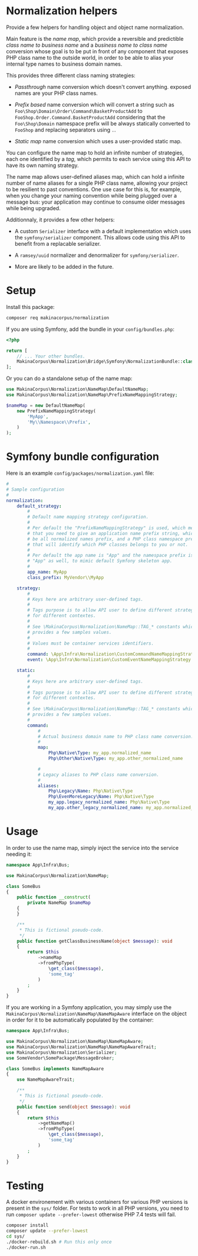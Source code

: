 # Normalization helpers

Provide a few helpers for handling object and object name normalization.

Main feature is the *name map*, which provide a reversible and predictible
*class name to business name* and a *business name to class name* conversion
whose goal is to be put in front of any component that exposes PHP class name
to the outside world, in order to be able to alias your internal type names
to business domain names.

This provides three different class naming strategies:

 - *Passthrough* name conversion which doesn't convert anything. exposed names
   are your PHP class names.

 - *Prefix based* name conversion which will convert a string such as
   `Foo\Shop\Domain\Order\Command\BasketProductAdd` to `FooShop.Order.Command.BasketProductAdd`
   considering that the `Foo\Shop\Domain` namespace prefix will be always
   statically converted to `FooShop` and replacing separators using `.`.

 - *Static map* name conversion which uses a user-provided static map.

You can configure the name map to hold an infinite number of strategies,
each one identified by a *tag*, which permits to each service using this
API to have its own naming strategy.

The name map allows user-defined aliases map, which can hold a infinite
number of name aliases for a single PHP class name, allowing your project
to be resilient to past conventions. One use case for this is, for example,
when you change your naming convention while being plugged over a message
bus: your application may continue to consume older messages while being
upgraded.

Additionnaly, it provides a few other helpers:

 - A custom `Serializer` interface with a default implementation which uses
   the `symfony/serializer` component. This allows code using this API to
   benefit from a replacable serializer.

 - A `ramsey/uuid` normalizer and denormalizer for `symfony/serializer`.

 - More are likely to be added in the future.

# Setup

Install this package:

```sh
composer req makinacorpus/normalization
```

If you are using Symfony, add the bundle in your `config/bundles.php`:

```php
<?php

return [
    // ... Your other bundles.
    MakinaCorpus\Normalization\Bridge\Symfony\NormalizationBundle::class => ['all' => true],
];
```

Or you can do a standalone setup of the name map:

```php
use MakinaCorpus\Normalization\NameMap\DefaultNameMap;
use MakinaCorpus\Normalization\NameMap\PrefixNameMappingStrategy;

$nameMap = new DefaultNameMap(
    new PrefixNameMappingStrategy(
        'MyApp',
        'My\\Namespace\\Prefix',
    )
);
```

# Symfony bundle configuration

Here is an example `config/packages/normalization.yaml` file:

```yaml
#
# Sample configuration
#
normalization:
    default_strategy:
        #
        # Default name mapping strategy configuration.
        #
        # Per default the "PrefixNameMappingStrategy" is used, which means
        # that you need to give an application name prefix string, which will
        # be all normalized names prefix, and a PHP class namespace prefix
        # that will identify which PHP classes belongs to you or not.
        #
        # Per default the app name is "App" and the namespace prefix is
        # "App" as well, to mimic default Symfony skeleton app.
        #
        app_name: MyApp
        class_prefix: MyVendor\\MyApp

    strategy:
        #
        # Keys here are arbitrary user-defined tags.
        #
        # Tags purpose is to allow API user to define different strategies
        # for different contextes.
        # 
        # See \MakinaCorpus\Normalization\NameMap::TAG_* constants which
        # provides a few samples values.
        #
        # Values must be container services identifiers.
        #
        command: \App\Infra\Normalization\CustomCommandNameMappingStrategy
        event: \App\Infra\Normalization\CustomEventNameMappingStrategy

    static:
        #
        # Keys here are arbitrary user-defined tags.
        #
        # Tags purpose is to allow API user to define different strategies
        # for different contextes.
        # 
        # See \MakinaCorpus\Normalization\NameMap::TAG_* constants which
        # provides a few samples values.
        #
        command:
            #
            # Actual business domain name to PHP class name conversion.
            #
            map:
                Php\Native\Type: my_app.normalized_name
                Php\Other\Native\Type: my_app.other_normalized_name

            #
            # Legacy aliases to PHP class name conversion.
            #
            aliases:
                Php\Legacy\Name: Php\Native\Type
                Php\EvenMoreLegacy\Name: Php\Native\Type
                my_app.legacy_normalized_name: Php\Native\Type
                my_app.other_legacy_normalized_name: my_app.normalized_name
```

# Usage

In order to use the name map, simply inject the service into the service
needing it:

```php
namespace App\Infra\Bus;

use MakinaCorpus\Normalization\NameMap;

class SomeBus
{
    public function __construct(
        private NameMap $nameMap
    {
    }

    /**
     * This is fictional pseudo-code.
     */
    public function getClassBusinessName(object $message): void
    {
        return $this
            ->nameMap
            ->fromPhpType(
                \get_class($message),
                'some_tag'
            )
        ;
    }
}
```

If you are working in a Symfony application, you may simply use the
`MakinaCorpus\Normalization\NameMap\NameMapAware` interface on the object
in order for it to be automatically populated by the container:

```php
namespace App\Infra\Bus;

use MakinaCorpus\Normalization\NameMap\NameMapAware;
use MakinaCorpus\Normalization\NameMap\NameMapAwareTrait;
use MakinaCorpus\Normalization\Serializer;
use SomeVendor\SomePackage\MessageBroker;

class SomeBus implements NameMapAware
{
    use NameMapAwareTrait;

    /**
     * This is fictional pseudo-code.
     */
    public function send(object $message): void
    {
        return $this
            ->getNameMap()
            ->fromPhpType(
                \get_class($message),
                'some_tag'
            )
        ;
    }
}
```

# Testing

A docker environement with various containers for various PHP versions is
present in the `sys/` folder. For tests to work in all PHP versions, you
need to run `composer update --prefer-lowest` otherwise PHP 7.4 tests will
fail.

```sh
composer install
composer update --prefer-lowest
cd sys/
./docker-rebuild.sh # Run this only once
./docker-run.sh
```
